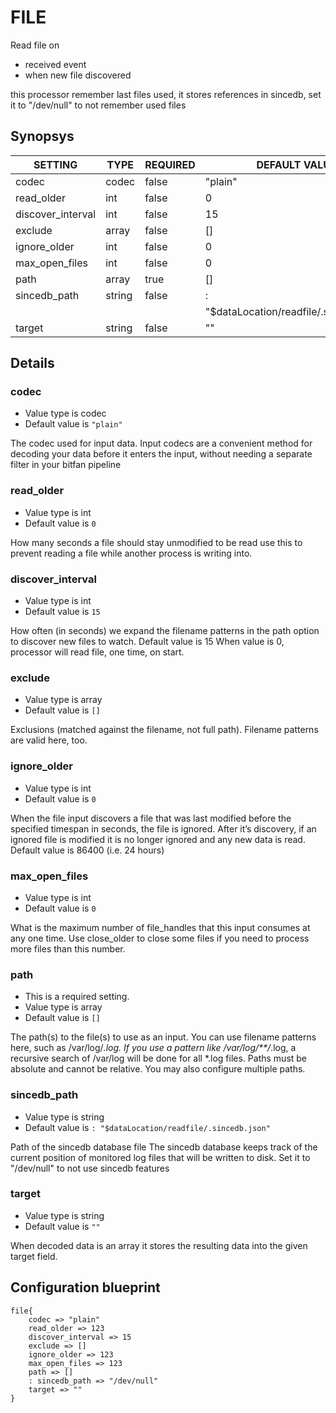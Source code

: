 # FILE
Read file on

* received event
* when new file discovered

this processor remember last files used, it stores references in sincedb, set it to "/dev/null" to not remember used files

## Synopsys


|      SETTING      |  TYPE  | REQUIRED |             DEFAULT VALUE              |
|-------------------|--------|----------|----------------------------------------|
| codec             | codec  | false    | "plain"                                |
| read_older        | int    | false    |                                      0 |
| discover_interval | int    | false    |                                     15 |
| exclude           | array  | false    | []                                     |
| ignore_older      | int    | false    |                                      0 |
| max_open_files    | int    | false    |                                      0 |
| path              | array  | true     | []                                     |
| sincedb_path      | string | false    | :                                      |
|                   |        |          | "$dataLocation/readfile/.sincedb.json" |
| target            | string | false    | ""                                     |


## Details

### codec
* Value type is codec
* Default value is `"plain"`

The codec used for input data. Input codecs are a convenient method for decoding
your data before it enters the input, without needing a separate filter in your bitfan pipeline

### read_older
* Value type is int
* Default value is `0`

How many seconds a file should stay unmodified to be read
use this to prevent reading a file while another process is writing into.

### discover_interval
* Value type is int
* Default value is `15`

How often (in seconds) we expand the filename patterns in the path option
to discover new files to watch. Default value is 15
When value is 0, processor will read file, one time, on start.

### exclude
* Value type is array
* Default value is `[]`

Exclusions (matched against the filename, not full path).
Filename patterns are valid here, too.

### ignore_older
* Value type is int
* Default value is `0`

When the file input discovers a file that was last modified before the
specified timespan in seconds, the file is ignored.
After it’s discovery, if an ignored file is modified it is no longer ignored
and any new data is read.
Default value is 86400 (i.e. 24 hours)

### max_open_files
* Value type is int
* Default value is `0`

What is the maximum number of file_handles that this input consumes at any one time.
Use close_older to close some files if you need to process more files than this number.

### path
* This is a required setting.
* Value type is array
* Default value is `[]`

The path(s) to the file(s) to use as an input.
You can use filename patterns here, such as /var/log/*.log.
If you use a pattern like /var/log/**/*.log, a recursive search of /var/log
will be done for all *.log files.
Paths must be absolute and cannot be relative.
You may also configure multiple paths.

### sincedb_path
* Value type is string
* Default value is `: "$dataLocation/readfile/.sincedb.json"`

Path of the sincedb database file
The sincedb database keeps track of the current position of monitored
log files that will be written to disk.
Set it to "/dev/null" to not use sincedb features

### target
* Value type is string
* Default value is `""`

When decoded data is an array it stores the resulting data into the given target field.



## Configuration blueprint

```
file{
	codec => "plain"
	read_older => 123
	discover_interval => 15
	exclude => []
	ignore_older => 123
	max_open_files => 123
	path => []
	: sincedb_path => "/dev/null"
	target => ""
}
```
